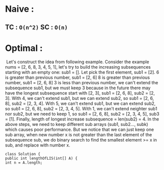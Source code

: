 # Naive :
TC : `O(n^2)`
SC : `O(n)`
​
---------------------------------------------
# Optimal :
​
Let's construct the idea from following example.
Consider the example nums = [2, 6, 8, 3, 4, 5, 1], let's try to build the increasing subsequences starting with an empty one: sub1 = [].
Let pick the first element, sub1 = [2].
6 is greater than previous number, sub1 = [2, 6]
8 is greater than previous number, sub1 = [2, 6, 8]
3 is less than previous number, we can't extend the subsequence sub1, but we must keep 3 because in the future there may have the longest subsequence start with [2, 3], sub1 = [2, 6, 8], sub2 = [2, 3].
With 4, we can't extend sub1, but we can extend sub2, so sub1 = [2, 6, 8], sub2 = [2, 3, 4].
With 5, we can't extend sub1, but we can extend sub2, so sub1 = [2, 6, 8], sub2 = [2, 3, 4, 5].
With 1, we can't extend neighter sub1 nor sub2, but we need to keep 1, so sub1 = [2, 6, 8], sub2 = [2, 3, 4, 5], sub3 = [1].
Finally, length of longest increase subsequence = len(sub2) = 4.
In the above steps, we need to keep different sub arrays (sub1, sub2..., subk) which causes poor performance. But we notice that we can just keep one sub array, when new number x is not greater than the last element of the subsequence sub, we do binary search to find the smallest element >= x in sub, and replace with number x.
​
​
```
class Solution {
public int lengthOfLIS(int[] A) {
int n = A.length;